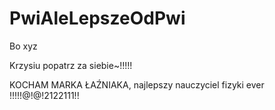 # PwiAleLepszeOdPwi
Bo xyz

Krzysiu popatrz za siebie~!!!!!

KOCHAM MARKA ŁAŹNIAKA, najlepszy nauczyciel fizyki ever !!!!!@!@!2122111!!
